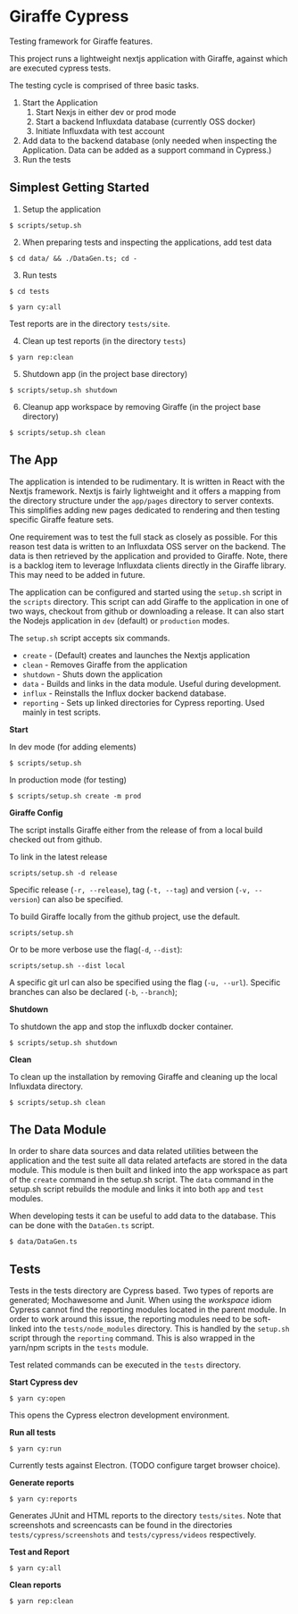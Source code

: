 # Giraffe Cypress

Testing framework for Giraffe features.

This project runs a lightweight nextjs application with Giraffe, against which are executed cypress tests.

The testing cycle is comprised of three basic tasks. 

1. Start the Application
   1. Start Nexjs in either dev or prod mode
   1. Start a backend Influxdata database (currently OSS docker)
   1. Initiate Influxdata with test account
1. Add data to the backend database (only needed when inspecting the Application.  Data can be added as a support command in Cypress.)
1. Run the tests 

## Simplest Getting Started 

1) Setup the application

`$ scripts/setup.sh`

2) When preparing tests and inspecting the applications, add test data

`$ cd data/ && ./DataGen.ts; cd -`

3) Run tests

`$ cd tests`

`$ yarn cy:all`

Test reports are in the directory `tests/site`.

4) Clean up test reports (in the directory `tests`)

`$ yarn rep:clean`

5) Shutdown app (in the project base directory)

`$ scripts/setup.sh shutdown`

6) Cleanup app workspace by removing Giraffe (in the project base directory)

`$ scripts/setup.sh clean`

## The App

The application is intended to be rudimentary.  It is written in React with the Nextjs framework.  Nextjs is fairly lightweight and it offers a mapping from the directory structure under the  `app/pages` directory to server contexts.  This simplifies adding new pages dedicated to rendering and then testing specific Giraffe feature sets.   

One requirement was to test the full stack as closely as possible.  For this reason test data is written to an Influxdata OSS server on the backend.  The data is then retrieved by the application and provided to Giraffe. Note, there is a backlog item to leverage Influxdata clients directly in the Giraffe library.  This may need to be added in future.  

The application can be configured and started using the `setup.sh` script in the `scripts` directory.  This script can add Giraffe to the application in one of two ways, checkout from github or downloading a release.  It can also start the Nodejs application in `dev` (default) or `production` modes.

The `setup.sh` script accepts six commands. 

   * `create` - (Default) creates and launches the Nextjs application
   * `clean` - Removes Giraffe from the application
   * `shutdown` - Shuts down the application
   * `data` - Builds and links in the data module.  Useful during development. 
   * `influx` - Reinstalls the Influx docker backend database. 
   * `reporting` - Sets up linked directories for Cypress reporting.  Used mainly in test scripts. 

**Start**

In dev mode (for adding elements) 

`$ scripts/setup.sh`

In production mode (for testing)

`$ scripts/setup.sh create -m prod`

**Giraffe Config**

The script installs Giraffe either from the release of from a local build checked out from github. 

To link in the latest release

`scripts/setup.sh -d release` 

Specific release (`-r, --release`), tag (`-t, --tag`) and version (`-v, --version`) can also be specified. 

To build Giraffe locally from the github project, use the default. 

`scripts/setup.sh` 

Or to be more verbose use the flag(`-d`, `--dist`): 

`scripts/setup.sh --dist local`

A specific git url can also be specified using the flag (`-u, --url`).  Specific branches can also be declared (`-b`, `--branch`); 

**Shutdown**

To shutdown the app and stop the influxdb docker container. 

`$ scripts/setup.sh shutdown`

**Clean**

To clean up the installation by removing Giraffe and cleaning up the local Influxdata directory. 

`$ scripts/setup.sh clean`

## The Data Module 

In order to share data sources and data related utilities between the application and the test suite all data related artefacts are stored in the data module.  This module is then built and linked into the app workspace as part of the `create` command in the setup.sh script.  The `data` command in the setup.sh script rebuilds the module and links it into both `app` and `test` modules.

When developing tests it can be useful to add data to the database.  This can be done with the `DataGen.ts` script. 

`$ data/DataGen.ts`

## Tests

Tests in the tests directory are Cypress based.  Two types of reports are generated; Mochawesome and Junit. When using the _workspace_ idiom Cypress cannot find the reporting modules located in the parent module.  In order to work around this issue, the reporting modules need to be soft-linked into the `tests/node_modules` directory.  This is handled by the `setup.sh` script through the `reporting` command.  This is also wrapped in the yarn/npm scripts in the `tests` module.

Test related commands can be executed in the `tests` directory. 

**Start Cypress dev**

`$ yarn cy:open`

This opens the Cypress electron development environment. 

**Run all tests**

`$ yarn cy:run`

Currently tests against Electron.  (TODO configure target browser choice).

**Generate reports**

`$ yarn cy:reports`

Generates JUnit and HTML reports to the directory `tests/sites`.  Note that screenshots and screencasts can be found in the directories `tests/cypress/screenshots` and `tests/cypress/videos` respectively. 

**Test and Report**

`$ yarn cy:all`

**Clean reports**

`$ yarn rep:clean`

  

